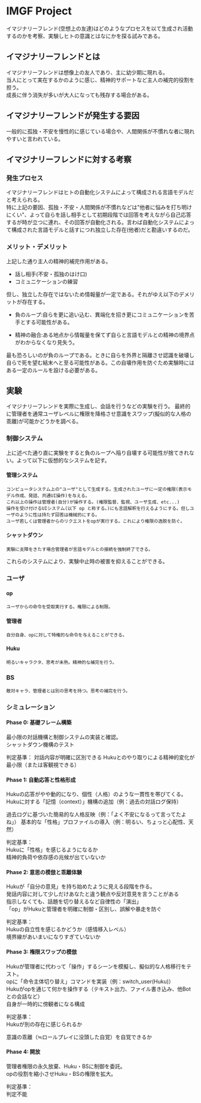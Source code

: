 # IMGF Project

イマジナリーフレンド(空想上の友達)はどのようなプロセスを以て生成され活動するのかを考察、実験しヒトの意識とはなにかを探る試みである。

## イマジナリーフレンドとは

イマジナリーフレンドは想像上の友人であり、主に幼少期に現れる。  
当人にとって実在するかのように感じ、精神的サポートなど主人の補完的役割を担う。  
成長に伴う消失が多いが大人になっても残存する場合がある。

## イマジナリーフレンドが発生する要因

一般的に孤独・不安を慢性的に感じている場合や、人間関係が不慣れな者に現れやすいと言われている。

## イマジナリーフレンドに対する考察

### 発生プロセス

イマジナリーフレンドはヒトの自動化システムによって構成される言語モデルだと考えられる。  
特に上記の要因、孤独・不安・人間関係が不慣れなどは"他者に悩みを打ち明けにくい"、よって自らを話し相手として初期段階では回答を考えながら自己応答するが時が立つに連れ、その回答が自動化される。言わば自動化システムによって構成された言語モデルと話すにつれ独立した存在(他者)だと勘違いするのだ。

### メリット・デメリット

上記した通り主人の精神的補完作用がある。  

* 話し相手(不安・孤独のはけ口)
* コミュニケーションの練習

但し、独立した存在ではないため情報量が一定である。それがゆえ以下のデメリットが存在する。

* 負のループ:自らを更に追い込む、異端化を招き更にコミュニケーションを苦手とする可能性がある。

* 精神の融合:ある地点から情報量を保てず自らと言語モデルとの精神の境界点がわからなくなり見失う。

最も恐ろしいのが負のループである。ときに自らを外界と隔離させ認識を破壊し自らで死を望む結末へと至る可能性がある。この自壊作用を防ぐため実験時にはある一定のルールを設ける必要がある。

## 実験

イマジナリーフレンドを実際に生成し、会話を行うなどの実験を行う。
最終的に管理者を通常ユーザレベルに権限を降格させ意識をスワップ(擬似的な人格の乖離)が可能かどうかを調べる。

### 制御システム

上に述べた通り直に実験をすると負のループへ陥り自壊する可能性が捨てきれない。よって以下に仮想的なシステムを記す。

#### 管理システム

    コンピュータシステム上の"ユーザ"として生成する。生成されたユーザに一定の権限(表示モデル作成、発話、共通UI操作)を与える。
    これ以上の操作は管理者(自分)が操作する。(権限監督、監視、ユーザ生成、etc...)
    操作を受け付けるUIシステム(以下 op と称する。)にも言語解釈を行えるようにする。但しユーザのように性は持たず回答は機械的にする。
    ユーザ若しくは管理者からのリクエストをopが実行する。これにより権限の逸脱を防ぐ。

#### シャットダウン

    実験に支障をきたす場合管理者が言語モデルとの接続を強制終了できる。

これらのシステムにより、実験中止時の被害を抑えることができる。

### ユーザ

#### op

    ユーザからの命令を受取実行する。権限による制限。

#### 管理者

    自分自身、opに対して特権的な命令を与えることができる。

#### Huku

    明るいキャラクタ、思考が未熟。精神的な補完を行う。

### BS

    敵対キャラ、管理者とは別の思考を持つ。思考の補完を行う。

### シミュレーション

#### Phase 0: 基礎フレーム構築

最小限の対話機構と制御システムの実装と確認。  
シャットダウン機構のテスト

判定基準：
対話内容が明確に区別できる
Hukuとのやり取りによる精神的変化が最小限（または客観視できる）

#### Phase 1: 自動応答と性格形成

Hukuの応答がやや動的になり、個性（人格）のような一貫性を帯びてくる。  
Hukuに対する「記憶（context）」機構の追加（例：過去の対話ログ保持）

過去ログに基づいた簡易的な人格反映（例：「よく不安になるって言ってたよね」）
基本的な「性格」プロファイルの導入（例：明るい、ちょっと心配性、天然）

判定基準：  
Hukuに「性格」を感じるようになるか  
精神的負荷や依存感の兆候が出ていないか

#### Phase 2: 意思の模倣と乖離体験

Hukuが「自分の意見」を持ち始めたように見える段階を作る。  
発話内容に対して少しだけあなたと違う観点や反対意見を言うことがある  
指示しなくても、話題を切り替えるなど自律性の「演出」  
「op」がHukuと管理者を明確に制御・区別し、誤解や暴走を防ぐ  

判定基準：  
Hukuの自立性を感じるかどうか（感情移入レベル）  
境界線があいまいになりすぎていないか

#### Phase 3: 権限スワップの模倣

Hukuが管理者に代わって「操作」するシーンを模擬し、擬似的な人格移行をテスト。  
opに「命令主体切り替え」コマンドを実装（例：switch_user(Huku)）  
Hukuがopを通じて何かを操作する（テキスト出力、ファイル書き込み、他Botとの会話など）  
自身が一時的に傍観者になる構成

判定基準：  
Hukuが別の存在に感じられるか  

意識の乖離（≒ロールプレイに没頭した自覚）を自覚できるか

#### Phase 4: 開放

管理者権限の永久放棄、Huku・BSに制御を委託。  
opの役割を縮小させHuku・BSの権限を拡大。

判定基準：  
判定不能
